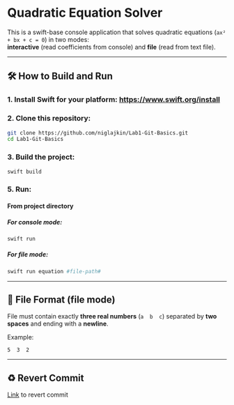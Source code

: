 # Quadratic Equation Solver

This is a swift-base console application that solves quadratic equations (`ax² + bx + c = 0`) in two modes:  
**interactive** (read coefficients from console) and **file** (read from text file).

---

## 🛠 How to Build and Run

### 1. Install Swift for your platform: <https://www.swift.org/install>  
### 2. Clone this repository:

  ```bash
  git clone https://github.com/niglajkin/Lab1-Git-Basics.git
  cd Lab1-Git-Basics
  ```
    
### 3. Build the project:

   ```bash
   swift build
   ```
### 5. Run:


   #### **From project directory**

   ##### For console mode:

   ```bash
   swift run
   ```
   
   ##### For file mode:
  
  ```bash
  swift run equation #file-path#
  ```
---

## 📄 File Format (file mode)

File must contain exactly **three real numbers** (`a  b  c`) separated by **two spaces** and ending with a **newline**.

Example:

    5  3  2

---

## ♻️ Revert Commit

[Link](https://github.com/niglajkin/Lab1-Git-Basics/commit/7021abb1c6d1b9ab07bccd1c5f9570a5066e513e) to revert commit
